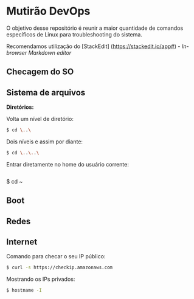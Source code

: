 #  Mutirão DevOps
 
O objetivo desse repositório é reunir a maior quantidade de comandos específicos de Linux para troubleshooting do sistema.

Recomendamos utilização do [StackEdit] (https://stackedit.io/app#) - _In-browser Markdown editor_ 


##  Checagem do SO
  
  

##  Sistema de arquivos

**Diretórios:**

Volta um nível de diretório:

```bash
$ cd \..\
```

Dois níveis e assim por diante:
  
```bash
$ cd \..\..\
```

Entrar diretamente no home do usuário corrente:

```bash
```
$ cd ~
  

##  Boot

  

##  Redes

  

##  Internet


Comando para checar o seu IP público:

```bash
$ curl -s https://checkip.amazonaws.com
```  
  
Mostrando os IPs privados:

```bash
$ hostname -I
```
